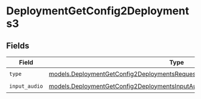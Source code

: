 # DeploymentGetConfig2Deployments3


## Fields

| Field                                                                                                                                                              | Type                                                                                                                                                               | Required                                                                                                                                                           | Description                                                                                                                                                        |
| ------------------------------------------------------------------------------------------------------------------------------------------------------------------ | ------------------------------------------------------------------------------------------------------------------------------------------------------------------ | ------------------------------------------------------------------------------------------------------------------------------------------------------------------ | ------------------------------------------------------------------------------------------------------------------------------------------------------------------ |
| `type`                                                                                                                                                             | [models.DeploymentGetConfig2DeploymentsRequestRequestBodyMessages3ContentType](../models/deploymentgetconfig2deploymentsrequestrequestbodymessages3contenttype.md) | :heavy_check_mark:                                                                                                                                                 | N/A                                                                                                                                                                |
| `input_audio`                                                                                                                                                      | [models.DeploymentGetConfig2DeploymentsInputAudio](../models/deploymentgetconfig2deploymentsinputaudio.md)                                                         | :heavy_check_mark:                                                                                                                                                 | N/A                                                                                                                                                                |